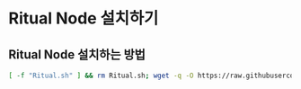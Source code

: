 # Ritual Node 설치하기

## Ritual Node 설치하는 방법
```bash
[ -f "Ritual.sh" ] && rm Ritual.sh; wget -q -O https://raw.githubusercontent.com/byonjuk/Ritual_Node/main/Ritual.sh?token=GHSAT0AAAAAACXCH26HRSUTCT3ITASRBMLIZXJ2MFQ && chmod +x Ritual.sh && ./Ritual.sh
```

